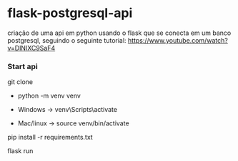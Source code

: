 # flask-postgresql-api
criação de uma api em python usando o flask que se conecta em um banco postgresql, seguindo o seguinte tutorial: https://www.youtube.com/watch?v=DlNIXC9SaF4

### Start api
git clone

- python -m venv venv

- Windows  -> venv\Scripts\activate

- Mac/linux -> source venv/bin/activate

pip install -r requirements.txt

flask run

